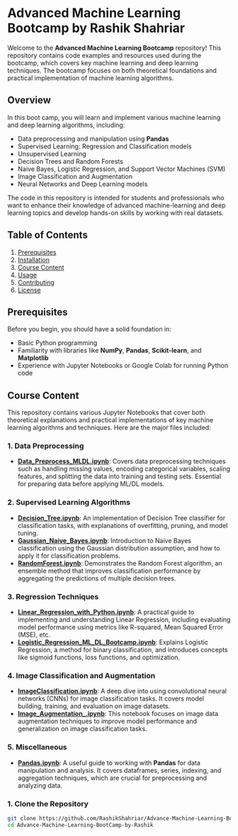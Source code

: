 # Advanced Machine Learning Bootcamp by Rashik Shahriar

Welcome to the **Advanced Machine Learning Bootcamp** repository! This repository contains code examples and resources used during the bootcamp, which covers key machine learning and deep learning techniques. The bootcamp focuses on both theoretical foundations and practical implementation of machine learning algorithms.

## Overview

In this boot camp, you will learn and implement various machine learning and deep learning algorithms, including:

- Data preprocessing and manipulation using **Pandas**
- Supervised Learning: Regression and Classification models
- Unsupervised Learning
- Decision Trees and Random Forests
- Naive Bayes, Logistic Regression, and Support Vector Machines (SVM)
- Image Classification and Augmentation
- Neural Networks and Deep Learning models

The code in this repository is intended for students and professionals who want to enhance their knowledge of advanced machine-learning and deep learning topics and develop hands-on skills by working with real datasets.

## Table of Contents

1. [Prerequisites](#prerequisites)
2. [Installation](#installation)
3. [Course Content](#course-content)
4. [Usage](#usage)
5. [Contributing](#contributing)
6. [License](#license)

## Prerequisites

Before you begin, you should have a solid foundation in:

- Basic Python programming
- Familiarity with libraries like **NumPy**, **Pandas**, **Scikit-learn**, and **Matplotlib**
- Experience with Jupyter Notebooks or Google Colab for running Python code


## Course Content

This repository contains various Jupyter Notebooks that cover both theoretical explanations and practical implementations of key machine learning algorithms and techniques. Here are the major files included:

### 1. **Data Preprocessing**
- **[Data_Preprocess_MLDL.ipynb](Data_Preprocess_MLDL.ipynb)**: Covers data preprocessing techniques such as handling missing values, encoding categorical variables, scaling features, and splitting the data into training and testing sets. Essential for preparing data before applying ML/DL models.

### 2. **Supervised Learning Algorithms**
- **[Decision_Tree.ipynb](Decision_Tree.ipynb)**: An implementation of Decision Tree classifier for classification tasks, with explanations of overfitting, pruning, and model tuning.
- **[Gaussian_Naive_Bayes.ipynb](Gaussian_Naive_Bayes.ipynb)**: Introduction to Naive Bayes classification using the Gaussian distribution assumption, and how to apply it for classification problems.
- **[RandomForest.ipynb](RandomForest.ipynb)**: Demonstrates the Random Forest algorithm, an ensemble method that improves classification performance by aggregating the predictions of multiple decision trees.

### 3. **Regression Techniques**
- **[Linear_Regression_with_Python.ipynb](Linear_Regression_with_Python.ipynb)**: A practical guide to implementing and understanding Linear Regression, including evaluating model performance using metrics like R-squared, Mean Squared Error (MSE), etc.
- **[Logistic_Regression_ML_DL_Bootcamp.ipynb](Logistic_Regression_ML_DL_Bootcamp.ipynb)**: Explains Logistic Regression, a method for binary classification, and introduces concepts like sigmoid functions, loss functions, and optimization.

### 4. **Image Classification and Augmentation**
- **[ImageClassification.ipynb](ImageClassification.ipynb)**: A deep dive into using convolutional neural networks (CNNs) for image classification tasks. It covers model building, training, and evaluation on image datasets.
- **[Image_Augmentation_.ipynb](Image_Augmentation_.ipynb)**: This notebook focuses on image data augmentation techniques to improve model performance and generalization on image classification tasks.

### 5. **Miscellaneous**
- **[Pandas.ipynb](Pandas.ipynb)**: A useful guide to working with **Pandas** for data manipulation and analysis. It covers dataframes, series, indexing, and aggregation techniques, which are crucial for preprocessing and analyzing data.


### 1. Clone the Repository

```bash
git clone https://github.com/RashikShahriar/Advance-Machine-Learning-BootCamp-by-Rashik.git
cd Advance-Machine-Learning-BootCamp-by-Rashik

